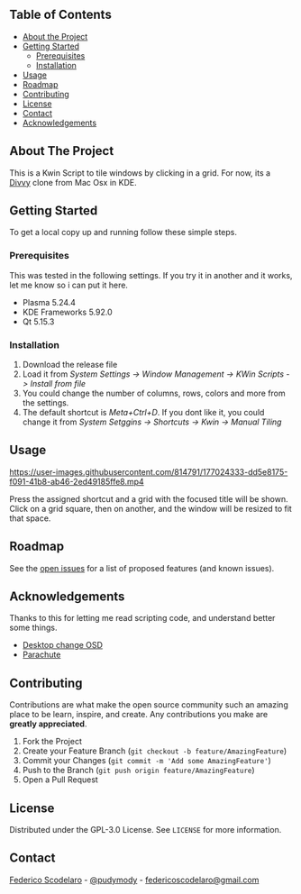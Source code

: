 <!--
*** Thanks for checking out this README Template. If you have a suggestion that would
*** make this better, please fork the repo and create a pull request or simply open
*** an issue with the tag "enhancement".
*** Thanks again! Now go create something AMAZING! :D
***
***
***
*** To avoid retyping too much info. Do a search and replace for the following:
*** github_username, repo, twitter_handle, email
-->


<!-- TABLE OF CONTENTS -->
## Table of Contents

* [About the Project](#about-the-project)
* [Getting Started](#getting-started)
  * [Prerequisites](#prerequisites)
  * [Installation](#installation)
* [Usage](#usage)
* [Roadmap](#roadmap)
* [Contributing](#contributing)
* [License](#license)
* [Contact](#contact)
* [Acknowledgements](#acknowledgements)



<!-- ABOUT THE PROJECT -->
## About The Project
This is a Kwin Script to tile windows by clicking in a grid. For now, its a [Divvy](https://mizage.com/divvy/) clone from Mac Osx in KDE.

<!-- GETTING STARTED -->
## Getting Started

To get a local copy up and running follow these simple steps.

### Prerequisites

This was tested in the following settings. If you try it in another and it works, let me know so i can put it here.

* Plasma 5.24.4
* KDE Frameworks 5.92.0
* Qt 5.15.3


### Installation

1. Download the release file
2. Load it from *System Settings -> Window Management -> KWin Scripts -> Install from file*
3. You could change the number of columns, rows, colors and more from the settings.
4. The default shortcut is *Meta+Ctrl+D*. If you dont like it, you could change it from *System Setggins -> Shortcuts -> Kwin -> Manual Tiling*

<!-- USAGE EXAMPLES -->
## Usage


https://user-images.githubusercontent.com/814791/177024333-dd5e8175-f091-41b8-ab46-2ed49185ffe8.mp4


Press the assigned shortcut and a grid with the focused title will be shown. Click on a grid square, then on another, and the window will be resized to fit that space.

<!-- ROADMAP -->
## Roadmap

See the [open issues](https://github.com/pudymody/kde-manual-tiling/issues) for a list of proposed features (and known issues).

<!-- ACKNOWLEDGEMENTS -->
## Acknowledgements

Thanks to this for letting me read scripting code, and understand better some things.
* [Desktop change OSD](https://invent.kde.org/plasma/kwin/-/blob/master/src/scripts/desktopchangeosd/contents/ui/osd.qml)
* [Parachute](https://github.com/tcorreabr/Parachute)

<!-- CONTRIBUTING -->
## Contributing

Contributions are what make the open source community such an amazing place to be learn, inspire, and create. Any contributions you make are **greatly appreciated**.

1. Fork the Project
2. Create your Feature Branch (`git checkout -b feature/AmazingFeature`)
3. Commit your Changes (`git commit -m 'Add some AmazingFeature'`)
4. Push to the Branch (`git push origin feature/AmazingFeature`)
5. Open a Pull Request



<!-- LICENSE -->
## License

Distributed under the GPL-3.0 License. See `LICENSE` for more information.



<!-- CONTACT -->
## Contact

[Federico Scodelaro](https://pudymody.netlify.com) - [@pudymody](https://twitter.com/pudymody) - federicoscodelaro@gmail.com

